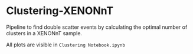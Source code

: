 # Clustering-XENONnT

Pipeline to find double scatter events by calculating the optimal number of clusters in a XENONnT sample.

All plots are visible in `Clustering Notebook.ipynb`
